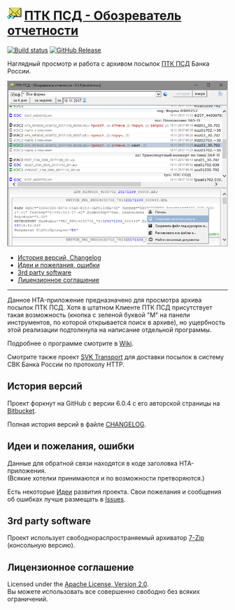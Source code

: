 # ![ptkpsd.png](docs/assets/images/ptkpsd.png) [ПТК ПСД - Обозреватель отчетности](http://diev.github.io/PTK-PSD-Browser-hta)

[![Build status](https://ci.appveyor.com/api/projects/status/j011cbjlv4k6wirk?svg=true)](https://ci.appveyor.com/project/diev/ptk-psd-browser-hta)
[![GitHub Release](https://img.shields.io/github/release/diev/PTK-PSD-Browser-hta.svg)](https://github.com/diev/PTK-PSD-Browser-hta/releases/latest)

Наглядный просмотр и работа с архивом посылок [ПТК ПСД](http://ptkpsd.ru/) 
Банка России.

![Рабочее окно приложения](docs/assets/images/screen659.png)

* [История версий, Changelog](#история-версий-changelog)
* [Идеи и пожелания, ошибки](#идеи-и-пожелания-ошибки)
* [3rd party software](#3rd-party-software)
* [Лицензионное соглашение](#лицензионное-соглашение)

-----

Данное HTA-приложение предназначено для просмотра архива посылок ПТК ПСД.
Хотя в штатном Клиенте ПТК ПСД присутствует такая возможность (кнопка с зеленой 
буквой "М" на панели инструментов, по которой открывается поиск в архиве), но 
ущербность этой реализации подтолкнула на написание отдельной программы.

Подробнее о программе смотрите в [Wiki](https://github.com/diev/PTK-PSD-Browser-hta/wiki).

Смотрите также проект [SVK Transport](http://diev.github.io/SVK-Transport-hta) 
для доставки посылок в систему СВК Банка России по протоколу HTTP.

## История версий

Проект форкнут на GitHub с версии 6.0.4 с его авторской страницы на 
[Bitbucket](https://bitbucket.org/html-applications/ptkpsd-browser).

Полная история версий в файле [CHANGELOG](CHANGELOG.md).

## Идеи и пожелания, ошибки

Данные для обратной связи находятся в коде заголовка HTA-приложения.  
(Всякие хотелки принимаются и по возможности претворяются.)

Есть некоторые [Идеи](https://github.com/diev/PTK-PSD-Browser-hta/projects/1) 
развития проекта.
Свои пожелания и сообщения об ошибках лучше размещать 
в [Issues](https://github.com/diev/PTK-PSD-Browser-hta/issues).

## 3rd party software

Проект использует свободнораспространяемый архиватор 
[7-Zip](https://www.7-zip.org/) (консольную версию).

## Лицензионное соглашение

Licensed under the [Apache License, Version 2.0](LICENSE).  
Вы можете использовать все совершенно свободно без всяких ограничений.
